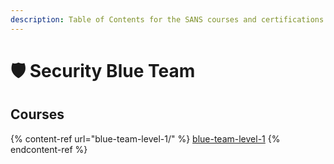 ```yaml
---
description: Table of Contents for the SANS courses and certifications
---
```


# 🛡️ Security Blue Team

## Courses

{% content-ref url="blue-team-level-1/" %}
[blue-team-level-1](blue-team-level-1/)
{% endcontent-ref %}
